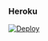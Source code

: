 ### Heroku
[![Deploy](https://www.herokucdn.com/deploy/button.svg)](https://heroku.com/deploy?template=https://github.com/BigSmokeCuba/Prueba) 
